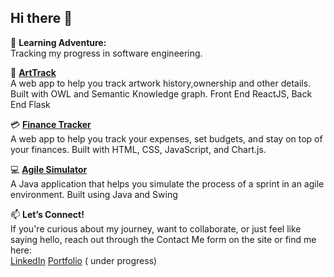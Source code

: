 ## Hi there 👋

🌱 **Learning Adventure:**  
Tracking my progress in software engineering.

🎨  **[ArtTrack](https://github.com/rachitkulkarni9/ArtTrack.git)**  
A web app to help you track artwork history,ownership and other details. Built with OWL and Semantic Knowledge graph. Front End ReactJS, Back End Flask 

💳 **[Finance Tracker](https://finance-tracker-kappa-neon.vercel.app/)**  
A web app to help you track your expenses, set budgets, and stay on top of your finances. Built with HTML, CSS, JavaScript, and Chart.js.

💻 **[Agile Simulator](https://github.com/rachitkulkarni9/AgileSimulator.git)**  
A Java application that helps you simulate the process of a sprint in an agile environment. Built using Java and Swing

📫 **Let’s Connect!**  
If you're curious about my journey, want to collaborate, or just feel like saying hello, reach out through the Contact Me form on the site or find me here:  
[LinkedIn](https://www.linkedin.com/in/rachitkulkarni/)
[Portfolio](https://rachitkulkarni9.vercel.app/) ( under progress)
